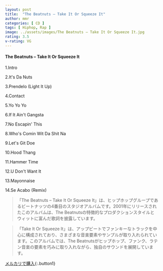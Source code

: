 ```yaml
---
layout: post
title:  "The Beatnuts – Take It Or Squeeze It"
author: mmr
categories: [ CD ]
tags: [ Hiphop, Rap ]
image: ../assets/images/The Beatnuts – Take It Or Squeeze It.jpg
rating: 3.5
v-rating: VG
---
```


#### The Beatnuts – Take It Or Squeeze It

1.Intro

2.It's Da Nuts

3.Prendelo (Light It Up)

4.Contact

5.Yo Yo Yo

6.If It Ain't Gangsta

7.No Escapin' This

8.Who's Comin Wit Da Shit Na

9.Let's Git Doe

10.Hood Thang

11.Hammer Time

12.U Don't Want It

13.Mayonnaise

14.Se Acabo (Remix)

> 「The Beatnuts – Take It Or Squeeze It」は、ヒップホップグループであるビートナッツの4番目のスタジオアルバムです。2001年にリリースされたこのアルバムは、The Beatnutsの特徴的なプロダクションスタイルとウィットに富んだ歌詞を披露しています。

> 「Take It Or Squeeze It」は、アップビートでファンキーなトラックを中心に構成されており、さまざまな音楽要素やサンプルが取り入れられています。このアルバムでは、The Beatnutsがヒップホップ、ファンク、ラテン音楽の要素を巧みに取り入れながら、独自のサウンドを展開しています。

[メルカリで購入](https://jp.mercari.com/item/m67307985366){:.button1}
